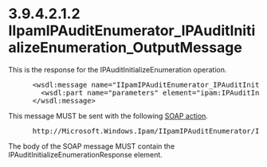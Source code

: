 <html dir="LTR" xmlns:mshelp="http://msdn.microsoft.com/mshelp" xmlns:ddue="http://ddue.schemas.microsoft.com/authoring/2003/5" xmlns:xlink="http://www.w3.org/1999/xlink" xmlns:tool="http://www.microsoft.com/tooltip">
 <body>
 <div id="header">
 <h1 class="heading">3.9.4.2.1.2 IIpamIPAuditEnumerator_IPAuditInitializeEnumeration_OutputMessage</h1>
 </div>
 <div id="mainSection">
 <div id="mainBody">
 <div id="allHistory" class="saveHistory"></div>
 <div id="sectionSection0" class="section" name="collapseableSection">
 

<p>This is the response for the IPAuditInitializeEnumeration
operation.</p>

<dl>
<dd>
<div><pre> &lt;wsdl:message name=&quot;IIpamIPAuditEnumerator_IPAuditInitializeEnumeration_OutputMessage&quot;&gt;
   &lt;wsdl:part name=&quot;parameters&quot; element=&quot;ipam:IPAuditInitializeEnumerationResponse&quot; /&gt;
 &lt;/wsdl:message&gt;
</pre></div>
</dd></dl>

<p>This message MUST be sent with the following <a href="21b4a631-8f28-420f-822f-c5f879d5046e.md#gt_c1358651-96c1-4ce0-8e1f-b0b7a94145e3">SOAP action</a>.</p>

<dl>
<dd>
<div><pre> http://Microsoft.Windows.Ipam/IIpamIPAuditEnumerator/IPAuditInitializeEnumerationResponse
</pre></div>
</dd></dl>

<p>The body of the SOAP message MUST contain the
IPAuditInitializeEnumerationResponse element.</p>


 </div>
 </div>
 </div>
 </body>
</html>